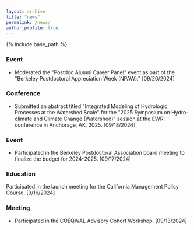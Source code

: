 ```yaml
---
layout: archive
title: "news"
permalink: /news/
author_profile: true
---
```


{% include base_path %}

### Event
* Moderated the "Postdoc Alumni Career Panel" event as part of the "Berkeley Postdoctoral Appreciation Week (NPAW)." [09/20/2024]
### Conference
* Submitted an abstract titled "Integrated Modeling of Hydrologic Processes at the Watershed Scale" for the "2025 Symposium on Hydro-climate and Climate Change (Watershed)" session at the EWRI conference in Anchorage, AK, 2025. [09/18/2024]
### Event
* Participated in the Berkeley Postdoctoral Association board meeting to finalize the budget for 2024–2025. [09/17/2024]
### Education
Participated in the launch meeting for the California Management Policy Course. [9/16/2024]
### Meeting
* Participated in the COEQWAL Advisory Cohort Workshop. [09/13/2024]
